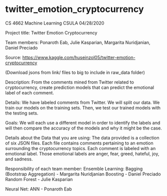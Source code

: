 # twitter_emotion_cryptocurrency

CS 4662 Machine Learning CSULA
04/28/2020

Project title: Twitter Emotion Cryptocurrency

Team members: Ponaroth Eab, Julie Kasparian, Margarita Nuridjanian, Daniel Preciado

Source: https://www.kaggle.com/huseinzol05/twitter-emotion-cryptocurrency

(Download jsons from link/ files to big to include in raw_data folder)

Description: From the comments mined from Twitter related to cryptocurrency, create prediction models that can predict the emotional label of each comment. 

Details: We have labeled comments from Twitter. We will split our data. We train our models on the training sets. Then, we test our trained models with the testing sets.

Goals: We will each use a different model in order to identify the labels and will then compare the accuracy of the models and why it might be the case.

Details about the Data that you are using:
The data provided is a collection of six JSON files. Each file contains comments pertaining to an emotion surrounding the cryptocurrency topics. Each comment is labeled with an emotional label. Those emotional labels are anger, fear, greed, hateful, joy, and sadness. 

Responsibility of each team member:
Ensemble Learning:
Bagging (Bootstrap Aggregation) - Margarita Nuridjanian
Boosting - Daniel Preciado 
Random Forest - Julie Kasparian

Neural Net:
ANN - Ponaroth Eab

